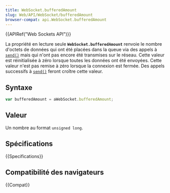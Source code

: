 ```yaml
---
title: WebSocket.bufferedAmount
slug: Web/API/WebSocket/bufferedAmount
browser-compat: api.WebSocket.bufferedAmount
---
```

{{APIRef("Web Sockets API")}}

La propriété en lecture seule **`WebSocket.bufferedAmount`** renvoie le nombre d'octets de données qui ont été placées dans la queue via des appels à [`send()`](/fr/docs/Web/API/WebSocket/send) mais qui n'ont pas encore été transmises sur le réseau. Cette valeur est réinitialisée à zéro lorsque toutes les données ont été envoyées. Cette valeur n'est pas remise à zéro lorsque la connexion est fermée. Des appels successifs à [`send()`](/fr/docs/Web/API/WebSocket/send) feront croître cette valeur.

## Syntaxe

```js
var bufferedAmount = aWebSocket.bufferedAmount;
```

## Valeur

Un nombre au format `unsigned long`.

## Spécifications

{{Specifications}}

## Compatibilité des navigateurs

{{Compat}}

